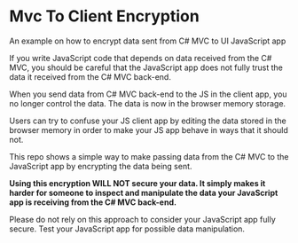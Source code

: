 # Mvc To Client Encryption

An example on how to encrypt data sent from C# MVC to UI JavaScript app

If you write JavaScript code that depends on data received from the C# MVC, you should be careful that the JavaScript app does not fully trust the data it received from the C# MVC back-end.

When you send data from C# MVC back-end to the JS in the client app, you no longer control the data. The data is now in the browser memory storage.

Users can try to confuse your JS client app by editing the data stored in the browser memory in order to make your JS app behave in ways that it should not.

This repo shows a simple way to make passing data from the C# MVC to the JavaScript app by encrypting the data being sent.

**Using this encryption WILL NOT secure your data. It simply makes it harder for someone to inspect and manipulate the data your JavaScript app is receiving from the C# MVC back-end.**

Please do not rely on this approach to consider your JavaScript app fully secure. Test your JavaScript app for possible data manipulation.

